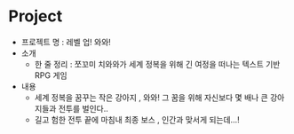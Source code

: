 # Project

- 프로젝트 명 :  레벨 업! 와와!
- 소개
    - 한 줄 정리 : 쪼꼬미 치와와가 세계 정복을 위해 긴 여정을 떠나는 텍스트 기반 RPG 게임
- 내용
    - 세계 정복을 꿈꾸는 작은 강아지 , 와와! 그 꿈을 위해 자신보다 몇 배나 큰 강아지들과 전투를 벌인다..
    - 길고 험한 전투 끝에 마침내 최종 보스 , 인간과 맞서게 되는데…!
